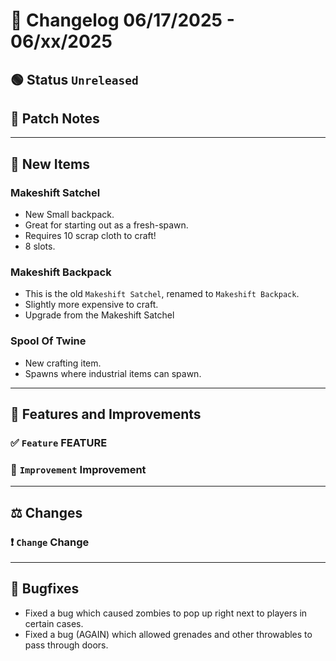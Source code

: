 # 📑 Changelog 06/17/2025 - 06/xx/2025

## 🟢 Status `Unreleased`

## 💬 Patch Notes

________

## 🔫 New Items

### Makeshift Satchel
- New Small backpack.
- Great for starting out as a fresh-spawn.
- Requires 10 scrap cloth to craft!
- 8 slots.

### Makeshift Backpack
- This is the old `Makeshift Satchel`, renamed to `Makeshift Backpack`.
- Slightly more expensive to craft.
- Upgrade from the Makeshift Satchel

### Spool Of Twine
- New crafting item.
- Spawns where industrial items can spawn.

________

## 📢 Features and Improvements

### ✅ `Feature` FEATURE

### 🔼 `Improvement` Improvement

________

## ⚖️ Changes

### ❗ `Change` Change

________

## 🐛 Bugfixes
- Fixed a bug which caused zombies to pop up right next to players in certain cases.
- Fixed a bug (AGAIN) which allowed grenades and other throwables to pass through doors.

